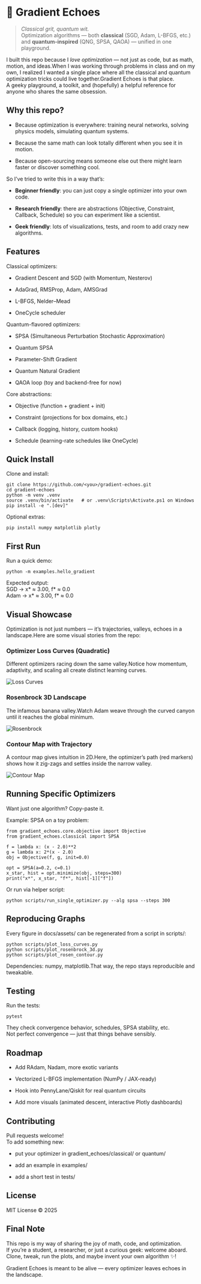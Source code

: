 # 🌌 Gradient Echoes
> *Classical grit, quantum wit.*  
Optimization algorithms — both **classical** (SGD, Adam, L-BFGS, etc.) and **quantum-inspired** (QNG, SPSA, QAOA) — unified in one playground.


I built this repo because I _love optimization_ — not just as code, but as math, motion, and ideas.When I was working through problems in class and on my own, I realized I wanted a single place where all the classical and quantum optimization tricks could live together.Gradient Echoes is that place.<br>
A geeky playground, a toolkit, and (hopefully) a helpful reference for anyone who shares the same obsession.

Why this repo?
--------------

*   Because optimization is everywhere: training neural networks, solving physics models, simulating quantum systems.
    
*   Because the same math can look totally different when you see it in motion.
    
*   Because open-sourcing means someone else out there might learn faster or discover something cool.
    

So I’ve tried to write this in a way that’s:

*   **Beginner friendly**: you can just copy a single optimizer into your own code.
    
*   **Research friendly**: there are abstractions (Objective, Constraint, Callback, Schedule) so you can experiment like a scientist.
    
*   **Geek friendly**: lots of visualizations, tests, and room to add crazy new algorithms.
    

Features
--------

Classical optimizers:

*   Gradient Descent and SGD (with Momentum, Nesterov)
    
*   AdaGrad, RMSProp, Adam, AMSGrad
    
*   L-BFGS, Nelder–Mead
    
*   OneCycle scheduler
    

Quantum-flavored optimizers:

*   SPSA (Simultaneous Perturbation Stochastic Approximation)
    
*   Quantum SPSA
    
*   Parameter-Shift Gradient
    
*   Quantum Natural Gradient
    
*   QAOA loop (toy and backend-free for now)
    

Core abstractions:

*   Objective (function + gradient + init)
    
*   Constraint (projections for box domains, etc.)
    
*   Callback (logging, history, custom hooks)
    
*   Schedule (learning-rate schedules like OneCycle)
    

Quick Install
-------------

Clone and install:
```
git clone https://github.com/<you>/gradient-echoes.git
cd gradient-echoes
python -m venv .venv
source .venv/bin/activate   # or .venv\Scripts\Activate.ps1 on Windows
pip install -e ".[dev]"
```
Optional extras:
```
pip install numpy matplotlib plotly
```

First Run
---------

Run a quick demo:
```
python -m examples.hello_gradient
```
Expected output:<br>
SGD -> x\* ≈ 3.00, f\* ≈ 0.0<br>
Adam -> x\* ≈ 3.00, f\* ≈ 0.0

Visual Showcase
---------------

Optimization is not just numbers — it’s trajectories, valleys, echoes in a landscape.Here are some visual stories from the repo:

### Optimizer Loss Curves (Quadratic)

Different optimizers racing down the same valley.Notice how momentum, adaptivity, and scaling all create distinct learning curves.

![Loss Curves](docs/assets/loss_curves.png)

### Rosenbrock 3D Landscape

The infamous banana valley.Watch Adam weave through the curved canyon until it reaches the global minimum.

![Rosenbrock](docs/assets/rosenbrock_adam_3d.png)

### Contour Map with Trajectory

A contour map gives intuition in 2D.Here, the optimizer’s path (red markers) shows how it zig-zags and settles inside the narrow valley.

![Contour Map](docs/assets/rosenbrock_contour_traj.png)

Running Specific Optimizers
---------------------------

Want just one algorithm? Copy-paste it.

Example: SPSA on a toy problem:
```
from gradient_echoes.core.objective import Objective
from gradient_echoes.classical import SPSA

f = lambda x: (x - 2.0)**2
g = lambda x: 2*(x - 2.0)
obj = Objective(f, g, init=0.0)

opt = SPSA(a=0.2, c=0.1)
x_star, hist = opt.minimize(obj, steps=300)
print("x*", x_star, "f*", hist[-1]["f"])
```
Or run via helper script:
```
python scripts/run_single_optimizer.py --alg spsa --steps 300
```

Reproducing Graphs
------------------

Every figure in docs/assets/ can be regenerated from a script in scripts/:
```
python scripts/plot_loss_curves.py
python scripts/plot_rosenbrock_3d.py
python scripts/plot_rosen_contour.py
```
Dependencies: numpy, matplotlib.That way, the repo stays reproducible and tweakable.

Testing
-------

Run the tests:
```
pytest
```

They check convergence behavior, schedules, SPSA stability, etc.<br>
Not perfect convergence — just that things behave sensibly.

Roadmap
-------

*   Add RAdam, Nadam, more exotic variants
    
*   Vectorized L-BFGS implementation (NumPy / JAX-ready)
    
*   Hook into PennyLane/Qiskit for real quantum circuits
    
*   Add more visuals (animated descent, interactive Plotly dashboards)
    

Contributing
------------

Pull requests welcome!<br>
To add something new:

*   put your optimizer in gradient\_echoes/classical/ or quantum/
    
*   add an example in examples/
    
*   add a short test in tests/
    

License
-------

MIT License © 2025

Final Note
----------

This repo is my way of sharing the joy of math, code, and optimization.<br>
If you’re a student, a researcher, or just a curious geek: welcome aboard.<br>
Clone, tweak, run the plots, and maybe invent your own algorithm ✨!

Gradient Echoes is meant to be alive — every optimizer leaves echoes in the landscape.
